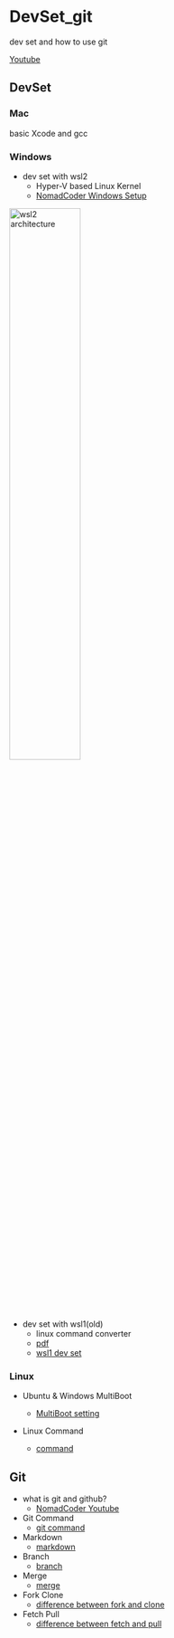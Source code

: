 # DevSet_git
dev set and how to use git

[Youtube](https://www.youtube.com/watch?v=lCu-RVgXff4&ab_channel=PoommelierPrograming)

## DevSet

### Mac
basic Xcode and gcc

### Windows
* dev set with wsl2
    + Hyper-V based Linux Kernel
    - [NomadCoder Windows Setup](https://nomadcoders.co/windows-setup-for-developers)

<img src="https://ww.namu.la/s/3beaa0f22bd71f50ba181666981f59a38a81c00cd059b38a5160d8ba58b59797cc7b1f213dd51bea5985247741b8b0eed208758d4a5ece1b944c2ef8e9555260bb833622e326bffdd960825e45ef79f337fdddd67e0767cc063fd668f165fb9b" width="50%" height="50%" title="wsl2" alt="wsl2 architecture"></img><br/>

* dev set with wsl1(old)
    + linux command converter
    - [pdf](https://github.com/DataStructure2022/DevSet_git/blob/main/src/%EC%9C%88%EB%8F%84%EC%9A%B0%20vscode%20%EC%BD%94%EB%94%A9%20%EC%84%B8%ED%8C%85.pdf)
    - [wsl1 dev set](https://www.youtube.com/watch?v=hC2Mqxidyvc&ab_channel=PoommelierPrograming)

### Linux
* Ubuntu & Windows MultiBoot 
    - [MultiBoot setting](https://www.youtube.com/watch?v=DF_TiZrwPAA&ab_channel=PoommelierPrograming)

* Linux Command
    - [command](https://itholic.github.io/linux-basic-command/)


## Git
* what is git and github?
    - [NomadCoder Youtube](https://www.youtube.com/watch?v=YFNQwo7iTNc&ab_channel=%EB%85%B8%EB%A7%88%EB%93%9C%EC%BD%94%EB%8D%94NomadCoders)
* Git Command 
    - [git command](https://medium.com/@joongwon/git-git-%EB%AA%85%EB%A0%B9%EC%96%B4-%EC%A0%95%EB%A6%AC-c25b421ecdbd)
* Markdown 
    - [markdown](https://gist.github.com/ihoneymon/652be052a0727ad59601)
* Branch 
    - [branch](https://goddaehee.tistory.com/274)
* Merge 
    - [merge](https://git-scm.com/book/ko/v2/Git-%EB%B8%8C%EB%9E%9C%EC%B9%98-%EB%B8%8C%EB%9E%9C%EC%B9%98%EC%99%80-Merge-%EC%9D%98-%EA%B8%B0%EC%B4%88)
* Fork Clone 
    - [difference between fork and clone](https://velog.io/@imacoolgirlyo/Git-fork%EC%99%80-clone-%EC%9D%98-%EC%B0%A8%EC%9D%B4%EC%A0%90-5sjuhwfzgp)
* Fetch Pull 
    - [difference between fetch and pull](https://chaeyoung2.tistory.com/43)
